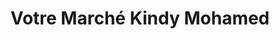 ---
title: "Votre Marché Kindy Mohamed"
url: /pontault-combault/votre-marche-kindy-mohamed/
shop: Lebensmittel
---